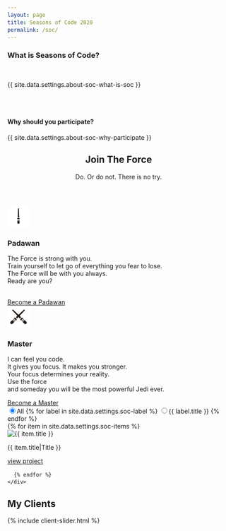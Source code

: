 ```yaml
---
layout: page
title: Seasons of Code 2020
permalink: /soc/
---
```


<!-- about-soc -->
<section class="section">
  <div class="container">
    <div class="row">
      <div class="col-lg-10 mx-auto text-center">
        <h3> What is Seasons of Code? </h3>
        <br>
        <p class="font-secondary paragraph-lg text-dark">{{ site.data.settings.about-soc-what-is-soc }}</p>
        <br>
        <br>
        <h4>  Why should you participate? </h4>
        <p class="font-secondary paragraph-lg text-dark">{{ site.data.settings.about-soc-why-participate }}</p>
      </div>
    </div>
  </div>
</section>
<!-- /about-soc -->

<!-- join the force (from old website) -->
<section id="one" class="wrapper style2">
  <header class="major_soc">
    <h2>Join The Force</h2>
    <p>Do. Or do not. There is no try.</p>
  </header>
  <div class="container_soc">
    <div class="row">
      <div class="row_soc">
        <section class="special_soc box1_soc">
          <img class="icon major_soc" src="/svg/light-siber-one.svg" />
          <h3>Padawan</h3>
          <p>The Force is strong with you. <br> Train yourself to let go of everything you fear to lose. <br> The Force will be with you always.<br> Ready are you?</p><br />
          <a target="_blank" href="https://forms.gle/6hSaLUSB8Gfeogw7A" class="button big special">Become a Padawan</a>
        </section>
      </div>
      <div class="row_soc">
        <section class="special_soc box2_soc">
          <img class="icon major_soc" src="/svg/light-siber.svg" />
          <h3>Master</h3>
          <p>I can feel you code. <br> It gives you focus. It makes you stronger. <br> Your focus determines your reality. <br> Use the force <br> and someday you will be the most powerful Jedi ever.</p>
          <a target="_blank" href="https://goo.gl/forms/1WXW4oSDwlCHD4313" class="button big special">Become a Master</a>
        </section>
      </div>
    </div>
  </div>
</section>
<!-- /join the force (from old website) --  >


<!-- soc -->
<section class="section">
  <div class="container">
    <div class="row mb-5">
      <div class="col-12">
        <div class="btn-group btn-group-toggle justify-content-center d-flex" data-toggle="buttons">
          <label class="btn btn-sm btn-primary active">
            <input type="radio" name="shuffle-filter" value="all" checked="checked" />All
          </label>
          {% for label in site.data.settings.soc-label %}
          <label class="btn btn-sm btn-primary">
            <input type="radio" name="shuffle-filter" value="{{ label.type }}" />{{ label.title }}
          </label>
          {% endfor %}
        </div>
      </div>
    </div>
    <div class="row shuffle-wrapper">
      {% for item in site.data.settings.soc-items %}
      <div class="col-lg-4 col-6 mb-4 shuffle-item" data-groups="[{% for soc in item.soc-type %}{% if forloop.first == true %}{% else %},{% endif %}&quot;{{ soc.type }}&quot;{% endfor %}]">
        <div class="position-relative rounded hover-wrapper">
          <img src="{{ site.baseurl }}/{{ item.image }}" alt="{{ item.title }}" class="img-fluid rounded w-100 d-block">
          <div class="hover-overlay">
            <div class="hover-content">
                    </div>
                      <p class="font-secondary text-dark">{{ item.title|Title }}</p>
                    </div>
              <a class="btn btn-light btn-sm" href="{{ item.url }}">view project</a>
            </div>
          </div>

      {% endfor %}
    </div>
  </div>
</section>
<!-- /soc -->

<!-- clients -->
<section class="section bg-light">
  <div class="container">
    <div class="row">
      <div class="col-12 text-center">
        <h2 class="section-title">My Clients</h2>
      </div>
    </div>
    {% include client-slider.html %}
  </div>
</section>
<!-- /clients -->
